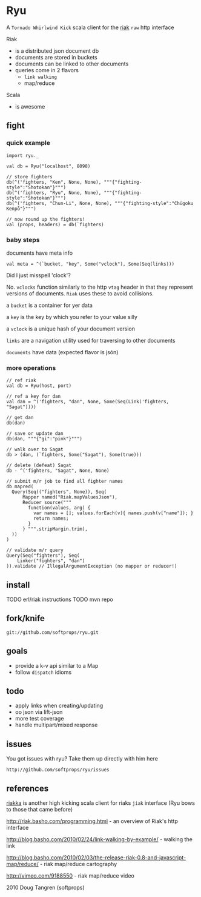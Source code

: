 # Ryu

A `Tornado Whirlwind Kick` scala client for the [riak](http://riak.basho.com/) `raw` http interface

Riak

* is a distributed json document db
* documents are stored in buckets
* documents can be linked to other documents
* queries come in 2 flavors
  * `link walking`
  * map/reduce

Scala

* is awesome

## fight

### quick example

    import ryu._
    
    val db = Ryu("localhost", 8098)
    
    // store fighters
    db(^('fighters, "Ken", None, None), """{"fighting-style":"Shotokan"}""")
    db(^('fighters, "Ryu", None, None), """{"fighting-style":"Shotokan"}""")
    db(^('fighters, "Chun-Li", None, None), """{"fighting-style":"Chūgoku Kenpō"}""")
    
    // now round up the fighters!
    val (props, headers) = db(`fighters)
    
### baby steps

documents have meta info

    val meta = ^(`bucket, "key", Some("vclock"), Some(Seq(links)))

Did I just misspell 'clock'?

No. `vclocks` function similarly to the http `vtag` header in that they represent versions of documents. `Riak` uses these to avoid collisions.

a `bucket` is a container for yer data

a `key` is the key by which you refer to your value silly

a `vclock` is a unique hash of your document version

`links` are a navigation utility used for traversing to other documents

`documents` have data (expected flavor is jsón)

### more operations

    // ref riak
    val db = Ryu(host, port)
    
    // ref a key for dan
    val dan = ^('fighters, "dan", None, Some(Seq(Link('fighters, "Sagat"))))
    
    // get dan
    db(dan)
    
    // save or update dan
    db(dan, """{"gi":"pink"}""")
    
    // walk over to Sagat
    db > (dan, (`fighters, Some("Sagat"), Some(true)))
    
    // delete (defeat) Sagat
    db - ^('fighters, "Sagat", None, None)

    // submit m/r job to find all fighter names
    db mapred(
      Query(Seq(("fighters", None)), Seq(
          Mapper named("Riak.mapValuesJson"),
          Reducer source("""
            function(values, arg) { 
              var names = []; values.forEach(v){ names.push(v["name"]); } 
              return names;
            }
          } """.stripMargin.trim),
      ))
    )
    
    // validate m/r query
    Query(Seq("fighters"), Seq(
        Linker("fighters", "dan")
    )).validate // IllegalArgumentException (no mapper or reducer!)

## install

TODO erl/riak instructions
TODO mvn repo

## fork/knife

    git://github.com/softprops/ryu.git

## goals

* provide a k-v api similar to a Map
* follow `dispatch` idioms

## todo

* apply links when creating/updating
* oo json via lift-json
* more test coverage
* handle multipart/mixed response

## issues

You got issues with ryu? Take them up directly with him here

    http://github.com/softprops/ryu/issues

## references

[riakka](http://github.com/timperrett/riakka) is another high kicking scala client for riaks `jiak` interface (Ryu bows to those that came before)
 
http://riak.basho.com/programming.html - an overview of Riak's http interface 

http://blog.basho.com/2010/02/24/link-walking-by-example/ - walking the link

http://blog.basho.com/2010/02/03/the-release-riak-0.8-and-javascript-map/reduce/ - riak map/reduce cartography

http://vimeo.com/9188550 - riak map/reduce video

 
2010 Doug Tangren (softprops)